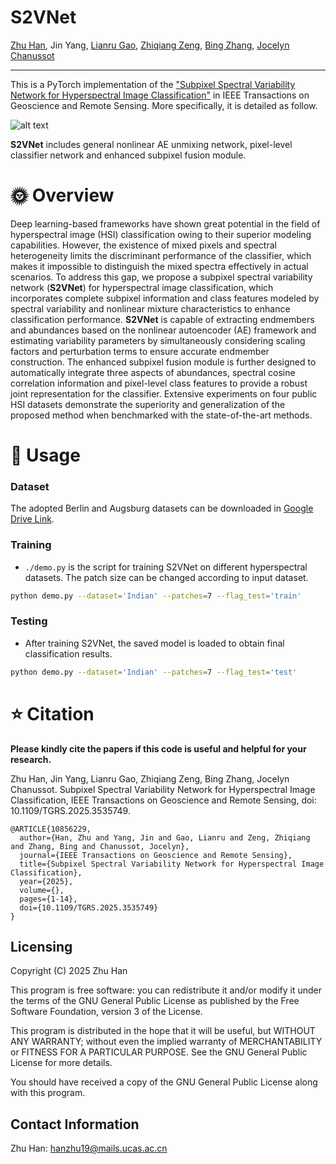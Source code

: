 # S2VNet

[Zhu Han](https://scholar.google.com/citations?user=AtmD3QUAAAAJ&hl=zh-CN&oi=sra), Jin Yang, [Lianru Gao](https://scholar.google.com/citations?user=La-8gLMAAAAJ&hl=zh-CN&oi=sra), [Zhiqiang Zeng](https://scholar.google.com/citations?user=rKfw-PkAAAAJ&hl=zh-CN), [Bing Zhang](https://scholar.google.com/citations?user=nHup8tQAAAAJ&hl=zh-CN), [Jocelyn Chanussot](http://jocelyn-chanussot.net/)

___________
This is a PyTorch implementation of the ["Subpixel Spectral Variability Network for Hyperspectral Image Classification"](https://ieeexplore.ieee.org/document/10856229) in IEEE Transactions on Geoscience and Remote Sensing. More specifically, it is detailed as follow.

![alt text](./flowchart.png)

**S2VNet** includes general nonlinear AE unmixing network, pixel-level classifier network and enhanced subpixel fusion module.

# 🌞 Overview

Deep learning-based frameworks have shown great potential in the field of hyperspectral image (HSI) classification owing to their superior modeling capabilities. However, the existence of mixed pixels and spectral heterogeneity limits the discriminant performance of the classifier, which makes it impossible to distinguish the mixed spectra effectively in actual scenarios. To address this gap, we propose a subpixel spectral variability network (**S2VNet**) for hyperspectral image classification, which incorporates complete subpixel information and class features modeled by spectral variability and nonlinear mixture characteristics to enhance classification performance. **S2VNet** is capable of extracting endmembers and abundances based on the nonlinear autoencoder (AE) framework and estimating variability parameters by simultaneously considering scaling factors and perturbation terms to ensure accurate endmember construction. The enhanced subpixel fusion module is further designed to automatically integrate three aspects of abundances, spectral cosine correlation information and pixel-level class features to provide a robust joint representation for the classifier. Extensive experiments on four public HSI datasets demonstrate the superiority and generalization of the proposed method when benchmarked with the state-of-the-art methods.

# 🔨 Usage

### Dataset
The adopted Berlin and Augsburg datasets can be downloaded in [Google Drive Link](https://drive.google.com/drive/folders/1kjXSncSRijOEtFRKghHBWJmMn-Qjmi5t?usp=drive_link).

### Training
    
* `./demo.py` is the script for training S2VNet on different hyperspectral datasets. The patch size can be changed according to input dataset.

```bash
python demo.py --dataset='Indian' --patches=7 --flag_test='train'
```

### Testing

* After training S2VNet, the saved model is loaded to obtain final classification results.

```bash
python demo.py --dataset='Indian' --patches=7 --flag_test='test'
```

# ⭐ Citation

**Please kindly cite the papers if this code is useful and helpful for your research.**

Zhu Han, Jin Yang, Lianru Gao, Zhiqiang Zeng, Bing Zhang, Jocelyn Chanussot. Subpixel Spectral Variability Network for Hyperspectral Image Classification, IEEE Transactions on Geoscience and Remote Sensing, doi: 10.1109/TGRS.2025.3535749.

    @ARTICLE{10856229,
      author={Han, Zhu and Yang, Jin and Gao, Lianru and Zeng, Zhiqiang and Zhang, Bing and Chanussot, Jocelyn},
      journal={IEEE Transactions on Geoscience and Remote Sensing}, 
      title={Subpixel Spectral Variability Network for Hyperspectral Image Classification}, 
      year={2025},
      volume={},
      pages={1-14},
      doi={10.1109/TGRS.2025.3535749}
    }

Licensing
---------------------

Copyright (C) 2025 Zhu Han

This program is free software: you can redistribute it and/or modify it under the terms of the GNU General Public License as published by the Free Software Foundation, version 3 of the License.

This program is distributed in the hope that it will be useful, but WITHOUT ANY WARRANTY; without even the implied warranty of MERCHANTABILITY or FITNESS FOR A PARTICULAR PURPOSE. See the GNU General Public License for more details.

You should have received a copy of the GNU General Public License along with this program.

Contact Information
---------------------
Zhu Han: hanzhu19@mails.ucas.ac.cn
